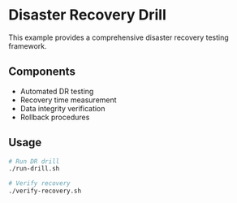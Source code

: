 # Disaster Recovery Drill

This example provides a comprehensive disaster recovery testing framework.

## Components
- Automated DR testing
- Recovery time measurement
- Data integrity verification
- Rollback procedures

## Usage
```bash
# Run DR drill
./run-drill.sh

# Verify recovery
./verify-recovery.sh
```
